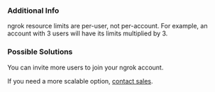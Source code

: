 
### Additional Info

ngrok resource limits are per-user, not per-account. For example, an account with 3 users will have its limits multiplied by 3.

### Possible Solutions

You can invite more users to join your ngrok account.

If you need a more scalable option, [contact sales](https://ngrok.com/enterprise/contact).
